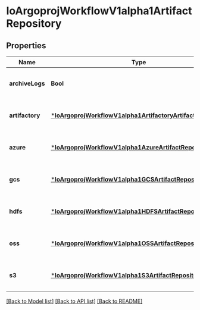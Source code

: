 # IoArgoprojWorkflowV1alpha1ArtifactRepository


## Properties
Name | Type | Description | Notes
------------ | ------------- | ------------- | -------------
**archiveLogs** | **Bool** | ArchiveLogs enables log archiving | [optional] [default to nothing]
**artifactory** | [***IoArgoprojWorkflowV1alpha1ArtifactoryArtifactRepository**](IoArgoprojWorkflowV1alpha1ArtifactoryArtifactRepository.md) |  | [optional] [default to nothing]
**azure** | [***IoArgoprojWorkflowV1alpha1AzureArtifactRepository**](IoArgoprojWorkflowV1alpha1AzureArtifactRepository.md) |  | [optional] [default to nothing]
**gcs** | [***IoArgoprojWorkflowV1alpha1GCSArtifactRepository**](IoArgoprojWorkflowV1alpha1GCSArtifactRepository.md) |  | [optional] [default to nothing]
**hdfs** | [***IoArgoprojWorkflowV1alpha1HDFSArtifactRepository**](IoArgoprojWorkflowV1alpha1HDFSArtifactRepository.md) |  | [optional] [default to nothing]
**oss** | [***IoArgoprojWorkflowV1alpha1OSSArtifactRepository**](IoArgoprojWorkflowV1alpha1OSSArtifactRepository.md) |  | [optional] [default to nothing]
**s3** | [***IoArgoprojWorkflowV1alpha1S3ArtifactRepository**](IoArgoprojWorkflowV1alpha1S3ArtifactRepository.md) |  | [optional] [default to nothing]


[[Back to Model list]](../README.md#models) [[Back to API list]](../README.md#api-endpoints) [[Back to README]](../README.md)


